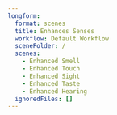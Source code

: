 ```yaml
---
longform:
  format: scenes
  title: Enhances Senses
  workflow: Default Workflow
  sceneFolder: /
  scenes:
    - Enhanced Smell
    - Enhanced Touch
    - Enhanced Sight
    - Enhanced Taste
    - Enhanced Hearing
  ignoredFiles: []
---
```


